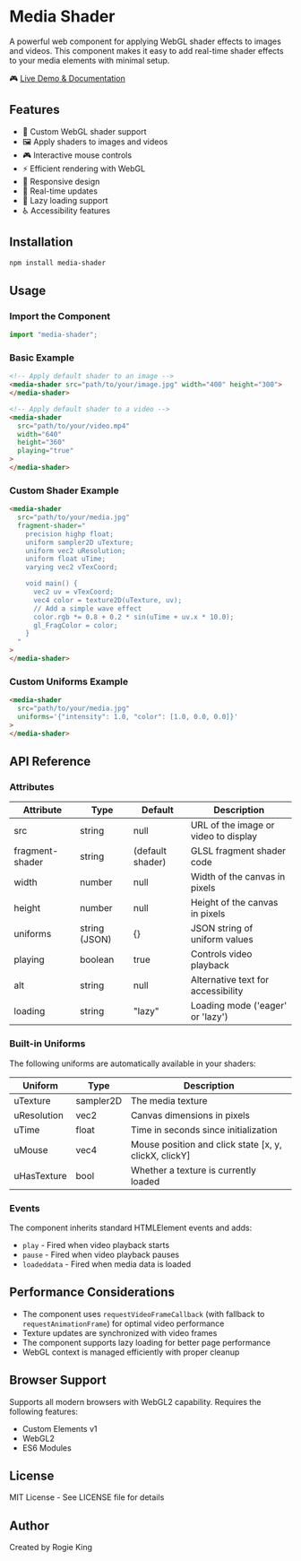 # Media Shader

A powerful web component for applying WebGL shader effects to images and videos. This component makes it easy to add real-time shader effects to your media elements with minimal setup.

🎮 [Live Demo & Documentation](https://rogie.github.io/media-shader/)

## Features

- 🎨 Custom WebGL shader support
- 🖼️ Apply shaders to images and videos
- 🎮 Interactive mouse controls
- ⚡ Efficient rendering with WebGL
- 📱 Responsive design
- 🔄 Real-time updates
- 🎯 Lazy loading support
- ♿ Accessibility features

## Installation

```bash
npm install media-shader
```

## Usage

### Import the Component

```javascript
import "media-shader";
```

### Basic Example

```html
<!-- Apply default shader to an image -->
<media-shader src="path/to/your/image.jpg" width="400" height="300">
</media-shader>

<!-- Apply default shader to a video -->
<media-shader
  src="path/to/your/video.mp4"
  width="640"
  height="360"
  playing="true"
>
</media-shader>
```

### Custom Shader Example

```html
<media-shader
  src="path/to/your/media.jpg"
  fragment-shader="
    precision highp float;
    uniform sampler2D uTexture;
    uniform vec2 uResolution;
    uniform float uTime;
    varying vec2 vTexCoord;

    void main() {
      vec2 uv = vTexCoord;
      vec4 color = texture2D(uTexture, uv);
      // Add a simple wave effect
      color.rgb *= 0.8 + 0.2 * sin(uTime + uv.x * 10.0);
      gl_FragColor = color;
    }
  "
>
</media-shader>
```

### Custom Uniforms Example

```html
<media-shader
  src="path/to/your/media.jpg"
  uniforms='{"intensity": 1.0, "color": [1.0, 0.0, 0.0]}'
>
</media-shader>
```

## API Reference

### Attributes

| Attribute       | Type          | Default          | Description                          |
| --------------- | ------------- | ---------------- | ------------------------------------ |
| src             | string        | null             | URL of the image or video to display |
| fragment-shader | string        | (default shader) | GLSL fragment shader code            |
| width           | number        | null             | Width of the canvas in pixels        |
| height          | number        | null             | Height of the canvas in pixels       |
| uniforms        | string (JSON) | {}               | JSON string of uniform values        |
| playing         | boolean       | true             | Controls video playback              |
| alt             | string        | null             | Alternative text for accessibility   |
| loading         | string        | "lazy"           | Loading mode ('eager' or 'lazy')     |

### Built-in Uniforms

The following uniforms are automatically available in your shaders:

| Uniform     | Type      | Description                                           |
| ----------- | --------- | ----------------------------------------------------- |
| uTexture    | sampler2D | The media texture                                     |
| uResolution | vec2      | Canvas dimensions in pixels                           |
| uTime       | float     | Time in seconds since initialization                  |
| uMouse      | vec4      | Mouse position and click state [x, y, clickX, clickY] |
| uHasTexture | bool      | Whether a texture is currently loaded                 |

### Events

The component inherits standard HTMLElement events and adds:

- `play` - Fired when video playback starts
- `pause` - Fired when video playback pauses
- `loadeddata` - Fired when media data is loaded

## Performance Considerations

- The component uses `requestVideoFrameCallback` (with fallback to `requestAnimationFrame`) for optimal video performance
- Texture updates are synchronized with video frames
- The component supports lazy loading for better page performance
- WebGL context is managed efficiently with proper cleanup

## Browser Support

Supports all modern browsers with WebGL2 capability. Requires the following features:

- Custom Elements v1
- WebGL2
- ES6 Modules

## License

MIT License - See LICENSE file for details

## Author

Created by Rogie King
